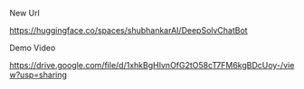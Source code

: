 New Url

https://huggingface.co/spaces/shubhankarAI/DeepSolvChatBot


Demo Video

https://drive.google.com/file/d/1xhkBgHIvnOfG2tO58cT7FM6kgBDcUoy-/view?usp=sharing


